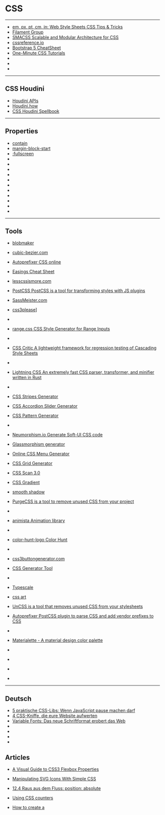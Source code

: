 # CSS

---

- [em, px, pt, cm, in: Web Style Sheets CSS Tips & Tricks](https://www.w3.org/Style/Examples/007/units.de.html)
- [Filament Group](https://github.com/filamentgroup)
- [SMACSS Scalable and Modular Architecture for CSS](http://smacss.com/)
- [cssreference.io](https://cssreference.io/)
- [Bootstrap 5 CheatSheet](https://bootstrap-cheatsheet.themeselection.com/)
- [One-Minute CSS Tutorials](https://codyhouse.co/nuggets)
- []()
- []()
- []()

---

## CSS Houdini
- [Houdini APIs](https://developer.mozilla.org/en-US/docs/Web/API/Houdini_APIs)
- [Houdini.how](https://houdini.how/)
- [CSS Houdini Spellbook](https://houdini.glitch.me/)

---

## Properties
- [contain](https://developer.mozilla.org/en-US/docs/Web/CSS/contain)
- [margin-block-start](https://developer.mozilla.org/en-US/docs/Web/CSS/margin-block-start)
- [:fullscreen](https://developer.mozilla.org/en-US/docs/Web/CSS/:fullscreen?retiredLocale=de)
- []()
- []()
- []()
- []()
- []()
- []()
- []()
- []()
- []()
- []()
- []()


---

## Tools
- [blobmaker](https://www.blobmaker.app/)
- [cubic-bezier.com](cubic-bezier.com)
- [Autoprefixer CSS online](https://autoprefixer.github.io/)
- [Easings Cheat Sheet](https://easings.net/)
- [lesscssismore.com](http://lesscssismore.com)
- [PostCSS PostCSS is a tool for transforming styles with JS plugins](https://github.com/postcss/postcss)
- [SassMeister.com](https://www.sassmeister.com/)
- [css3please](https://css3please.com/)]
- []()
- [range.css CSS Style Generator for Range Inputs](http://danielstern.ca/range.css/#/)
- []()
- [CSS Critic A lightweight framework for regression testing of Cascading Style Sheets](http://cburgmer.github.io/csscritic/)
- []()
- [Lightning CSS An extremely fast CSS parser, transformer, and minifier written in Rust](https://github.com/parcel-bundler/lightningcss)
- []()
- [CSS Stripes Generator](https://stripesgenerator.com/)
- [CSS Accordion Slider Generator](https://accordionslider.com/)
- [CSS Pattern Generator](http://www.patternify.com/)
- []()
- [Neumorphism.io Generate Soft-UI CSS code](https://neumorphism.io/#e0e0e0)
- [Glassmorphism generator](https://hype4.academy/tools/glassmorphism-generator)

- [Online CSS Menu Generator](http://www.menucool.com/css-menu)
- [ CSS Grid Generator ](https://cssgrid-generator.netlify.app/)
- [ CSS Scan 3.0](https://getcssscan.com/)
- [CSS Gradient](https://cssgradient.io/)
- [smooth shadow](https://shadows.brumm.af/)
- [PurgeCSS is a tool to remove unused CSS from your project](https://github.com/FullHuman/purgecss)
- []()
- [animista Animation library](https://animista.net/)
- []()
- [color-hunt-logo Color Hunt](https://colorhunt.co/)
- []()
- [css3buttongenerator.com](https://css3buttongenerator.com/)
- [ CSS Generator Tool](https://cssgenerator.org/)
- []()
- [Typescale](https://typescale.com/)
- [css art](https://css-art.angelika.me/triangles2/)
- [UnCSS is a tool that removes unused CSS from your stylesheets](https://github.com/uncss/uncss)
- [Autoprefixer PostCSS plugin to parse CSS and add vendor prefixes to CSS](https://github.com/postcss/autoprefixer)
- []()
- [Materialette - A material design color palette ](https://github.com/mike-schultz/materialette)
- []()
- []()
- []()
- []()

---

## Deutsch
- [ 5 praktische CSS-Libs: Wenn JavaScript pause machen darf ](https://t3n.de/news/5-praktische-css-libs-712287/)
- [4 CSS-Kniffe, die eure Website aufwerten](https://t3n.de/news/4-css-kniffe-website-aufwerten-1377439/)
- [Variable Fonts: Das neue Schriftformat erobert das Web ](https://t3n.de/magazin/variable-fonts-neue-schriftformat-erobert-web-247165/)
- []()
- []()
- []()
- []()


## Articles
- [A Visual Guide to CSS3 Flexbox Properties](https://www.digitalocean.com/community/tutorials/a-visual-guide-to-css3-flexbox-properties)
- [Manipulating SVG Icons With Simple CSS](https://webdesign.tutsplus.com/manipulating-svg-icons-with-simple-css--webdesign-15694a)
- [ 12.4 Raus aus dem Fluss: position: absolute](https://little-boxes.de/lb1/12.4-raus-aus-dem-fluss-position-absolute.html)
- [Using CSS counters](https://developer.mozilla.org/en-US/docs/Web/CSS/CSS_counter_styles/Using_CSS_counters)

- [How to create a <style> tag with Javascript?](https://stackoverflow.com/questions/524696/how-to-create-a-style-tag-with-javascript/524798#524798)
- [ Fixed Header Footer Table ](http://s7u.blogspot.com/2010/08/fixed-header-footer-table.html)
- [Styling And Animating SVGs With CSS](https://www.smashingmagazine.com/2014/11/styling-and-animating-svgs-with-css/)
- [How to dynamically create CSS class in JavaScript and apply?](https://stackoverflow.com/questions/1720320/how-to-dynamically-create-css-class-in-javascript-and-apply)
- [CSS: Absolutely positioning things relatively](https://www.canva.dev/blog/engineering/css-absolutely-positioning-things-relatively/)
- [A Hotter Pink: CSS Gets an ‘Explosion’ of New Colors ](https://thenewstack.io/a-hotter-pink-css-devs-get-an-explosion-of-new-colors/)
- [How to Center an Absolute Positioned Element Vertically and Horizontally with CSS](https://www.freecodecamp.org/news/how-to-center-an-absolute-positioned-element/)
- [When CSS Blocks](https://timkadlec.com/remembers/2020-02-13-when-css-blocks/)
- [Tachyons — the CSS Framework you never knew you needed!](https://blog.prototypr.io/tachyons-the-css-framework-you-never-knew-you-needed-8361955a16f1)
- [CSS ::before and ::after for custom animations and transitions](https://blog.logrocket.com/css-before-after-custom-animations-transitions/)
- [Getting Started With CSS Cascade Layers](https://www.smashingmagazine.com/2022/01/introduction-css-cascade-layers/)
- [Scroll Bouncing On Your Websites](https://www.smashingmagazine.com/2018/08/scroll-bouncing-websites/)
- [Things nobody ever taught me about CSS.](https://medium.com/@devdevcharlie/things-nobody-ever-taught-me-about-css-5d16be8d5d0e)
- [Writing Maintainable SCSS](https://michael-flores.medium.com/writing-maintainable-scss-cbfa844eb2d0)
- [Stretching the Grid — 6 fun ways to use CSS Grid](https://medium.com/@andybarefoot/stretching-the-grid-5-fun-ways-to-use-css-grid-5931166f467f)
- [thinking with type](https://codepen.io/davidbullock/pen/NjjmYB)
- [Into Vertex Shaders Part 4: Form Follows Function](https://medium.com/@Zadvorsky/into-vertex-shaders-part-4-form-follows-function-1c86d0726ee8)
- [Shapes in clipping and masking – and how to use them](https://hacks.mozilla.org/2017/06/css-shapes-clipping-and-masking/)
- [How to Use CSS Gradients on the Web](https://webdesign.tutsplus.com/how-to-use-gradients-on-the-web--cms-29922t)
- [Metaballs](https://varun.ca/metaballs/)
- [Beautiful Mistakes: Coming Up with Unconventional Layouts with CSS Grid](https://aysha.me/2017/10/beautiful-mistakes-coming-up-with-unconventional-layouts-with-css-grid/)
- []()
- []()
- []()

## Frameworks
- [Susy CSS layout framework ](https://www.oddbird.net/susy/)
- [Bulma: the modern CSS framework](https://bulma.io/)
- []()
- []()
- []()
- []()
- []()



---

## CSS-Tricks
- [CSS-Tricks](https://css-tricks.com/)
  - [Video-Screencasts](https://css-tricks.com/video-screencasts/)
- [ Clipping and Masking in CSS ](https://css-tricks.com/clipping-masking-css/)
- [hanging-punctuation](https://css-tricks.com/almanac/properties/h/hanging-punctuation/)
- [Tools for Auditing CSS](https://css-tricks.com/tools-for-auditing-css/)
- [What Are Design Tokens?](https://css-tricks.com/what-are-design-tokens/)
- [Should CSS Override Default Browser Styles? ](https://css-tricks.com/should-css-override-default-styles/)
- [align-self](https://css-tricks.com/almanac/properties/a/align-self/)
- [ Blurred Borders in CSS ](https://css-tricks.com/blurred-borders-in-css/)
- [ New in Chrome: CSS Overview ](https://css-tricks.com/new-in-chrome-css-overview/)
- [Almanac](https://css-tricks.com/almanac/)
- []()
- []()
- []()
- []()
- []()
- []()
- []()
- []()
- []()
- []()

---

## CodePen
- [#10CSS3Projects](https://codepen.io/collection/AdGqKx?grid_type=list)
- [10 CSS3 Projects: UI and Layout (+5 bonus projects!)](https://codepen.io/collection/nJGWpg/)
- [10 CSS3 Projects: Branding and Presentation](https://codepen.io/collection/nYyVqV/)
- []()
- [A bunch of funky CSS3 Toggle Buttons](https://codepen.io/ashleynolan/pen/wBppKz)
- [Changing color of an icon (with alpha)](https://codepen.io/salixdubois/pen/LYNgJbM)
- [Leaky Preloader](https://codepen.io/Vichhay0046/pen/vYreOyM)
- [Neuomorphic Checkboxes](https://codepen.io/braydoncoyer/pen/yLyrWOq)
- [CodePen Home CSS-only <switch> checkboxes](https://codepen.io/developit/pen/wvJKGqx)
- [Despicable Me's Minion in Pure CSS](https://codepen.io/rachel_web/pen/pjzowB)
- [GloppyGoop](https://codepen.io/tmrDevelops/pen/WoVaQz)
- [Holiday sweater pattern invaders (v1.1)](https://codepen.io/andreasnylin/pen/YpBJGB)
- [A Portal to Tomorrow](https://codepen.io/jasesmith/pen/qqgvZe)
- [Snow in town](https://codepen.io/judag/pen/xRBjQq)
- [whale like watermelon](https://codepen.io/AlinaPant/pen/jVovXQ)
- [Happy switches](https://codepen.io/kmck/pen/YpNXZd)
- [Sea Waves](https://codepen.io/stefanweck/pen/YNPdRR)
- [Discoid](https://codepen.io/tmrDevelops/pen/ygBgVL)
- [CSS gradients & masking (WebKit only)](https://codepen.io/thebabydino/pen/YZRJjb)
- [Tinting](https://codepen.io/osublake/pen/EWrPaB)
- [CSS Grid Template Builder](https://codepen.io/anthonydugois/full/RpYBmy/)
- [Checkboxes and Visual Affordance Indicators](https://codepen.io/adamstuartclark/pen/EKJWRx)
- [Blend Mode Slider - Double Exposure](https://codepen.io/nolakat/pen/LWdxEr)
- [Split emoji text effect with css](https://codepen.io/mandymichael/pen/mWXGZp)
- [Split Slick Slideshow](https://codepen.io/supah/pen/zZaPeE)
- [HTML/CSS Rulers of the Sea Animation #dailycssimages ](https://codepen.io/elmzarnsi/pen/RpQOoG)
- [CSS Grid Layout + Mondrian = <3](https://codepen.io/ToasterCo/pen/VpzMxL)
- [Rough.js + Font Awesome](https://codepen.io/milesmanners/pen/RMVGbd)
- [SVG edges](https://codepen.io/miriamsuzanne/pen/oRBWjW)

- [DebuCSSer](https://codepen.io/lucagez/pen/LMEerQ)
- [Eyeballs w/ Zdog](https://codepen.io/nealagarwal/pen/yWmpPg)
- [Verly Range Slider](https://codepen.io/anuraghazra/pen/agKJEd)
- [Here's Phenomenon!](https://codepen.io/cvaneenige/pen/QBwbEY)
- [Infinitely drawing icons](https://codepen.io/ainalem/pen/dKjgBx)
- [1 Element CSS Spinners](https://codepen.io/Paolo-Duzioni/pen/ZoRabJ)
- [Tone.js Synth Tester](https://codepen.io/jak_e/pen/gKKPKJ)
- [Flowing Image - How To](https://codepen.io/Mamboleoo/pen/GRJKoBw)
- [freeCodeCamp: Pomodoro Clock](https://codepen.io/JoeCodesStuff/pen/bLbbxK)
- [Repellers](https://codepen.io/DonKarlssonSan/full/XVxrGW/)
- [Low poly animals](https://codepen.io/ainalem/pen/dKLpBE)
- [Photo Filter](https://codepen.io/erdemuslu/pen/GydPzy)
- [SVG Navigation](https://codepen.io/borntofrappe/pen/JjoxRwG)
- [Lissajous Table - Pannable](https://codepen.io/Alca/pen/oPPbxN)
- [Fancy Loading](https://codepen.io/YarivFrd/pen/OzEqqM)
- [Fancy Image Splitting (SplittingJS)](https://codepen.io/markmead/pen/mGyqjW)
- [Neural Beatbox (prototype)](https://codepen.io/naotokui/pen/NBzJMW)
- [Compute](https://codepen.io/shubniggurath/pen/dqpojX)
- [Card explode | Disintegrate.js](https://codepen.io/ZachSaucier/pen/OowezM)
- [Moiré Effect](https://codepen.io/gcyrillo/pen/GxOWxB)
- [Fancy numbers](https://codepen.io/tiffachoo/pen/xpERyB)
- [Loading Title](https://codepen.io/xjdesigns/pen/qZWjNw)
- [In the deepest ocean](https://codepen.io/scorch/pen/aWzJgW)
- [Double exposure](https://codepen.io/ainalem/pen/xpgXNJ)
- [Growing Grassy Text with Variable fonts.](https://codepen.io/mandymichael/pen/YYaWop)
- [Download Button](https://codepen.io/cobra_winfrey/pen/opZgWL)
- [STARDUST](https://codepen.io/plasm/pen/eyKzgG)
- [Menu Hover Line Effect ](https://codepen.io/mburakerman/pen/xpZJYL)
- [Masked Circle Slider](https://codepen.io/supah/pen/BJYorJ)
- [PIXI Bezier Curve Tentacle](https://codepen.io/shshaw/pen/ozNYYY)
- [Flood-Fill algorithm](https://codepen.io/_massimo/pen/jaKWwM)
- [gooeytype A](https://codepen.io/cobra_winfrey/pen/prBVaO)
- [Fun with pixels](https://codepen.io/_massimo/pen/QOaXyy/)
- [don't lose your rainbowness](https://codepen.io/towc/pen/EbQKmy)
- [Gooey radio buttons](https://codepen.io/ainalem/pen/EbdZrx)
- [Times of day CSS paintings](https://codepen.io/pieter-biesemans/pen/vxGNQe)
- [Spinning circles animation](https://codepen.io/cssinate/pen/RjJeBG)
- [Impressionists Blobs](https://codepen.io/murasaki/pen/BmOzMP)
- [GLSL: Primordial Soup](https://codepen.io/shubniggurath/pen/NXGbBo/)
- [Nucleus](https://codepen.io/gmoyer/pen/dJoqzP)
- [Border transformations](https://codepen.io/yuanchuan/pen/zpvQvV)
- [ Eclipse Inspired Pens ](https://blog.codepen.io/2017/08/18/eclipse-inspired-pens/)
- [Only CSS: Music Conductor](https://codepen.io/YusukeNakaya/pen/brWopM)
- [Advanced image alignments with CSS Grid: Full Bleed and beyond](https://codepen.io/mor10/pen/baYLEB)
- [How do I get a custom colored underline that will span multiple lines?](https://codepen.io/Wking/pen/BdmpVx)
- [Crystal Caves](https://codepen.io/nosurprisethere/pen/yoEmQE)
- [Love In Hearts ](https://codepen.io/tmrDevelops/pen/ayVYPd)
- [Neon Text Effect](https://codepen.io/AllThingsSmitty/pen/VzXrgY)
- [Momentum Scroll Fixed Element](https://codepen.io/nathantaylor/pen/NvOeQr)
- [Reflections](https://codepen.io/bartuc/pen/eEbmvJ)
- [Trap](https://codepen.io/supah/pen/vJqVgy)
- [Fading text with CSS blend modes](https://codepen.io/giana/pen/aJmxXm)
- [Responsive Orbital Icons - animated](https://codepen.io/pieter-biesemans/pen/xqVBdK)
- [HexMaze](https://codepen.io/cantelope/pen/aJmvzR)
- [3D Magazine flip preview in CSS](https://codepen.io/jcoulterdesign/pen/peRgyV/)
- [Circle Fractal](https://codepen.io/DonKarlssonSan/pen/peELEW)
- [Gradient Buttons with Background-Color Change (CSS-only)](https://codepen.io/pirrera/pen/bqVeGx)
- [Hanging Punctuation in CSS with @supports and Custom Properties](https://codepen.io/dudleystorey/pen/JWGbZg)
- [Miss Kobayashi's Dragon Maid animation I](https://codepen.io/reverland/pen/mWERwO)
- [firework](https://codepen.io/thykka/pen/evzWZW)
- [Beautiful Pens for Color Palettes ](https://blog.codepen.io/2017/03/03/beautiful-pens-color-palettes/)
- [#dailycssimages :: 30 Bar Graph](https://codepen.io/AlinaPant/pen/xqbLzN)
- [CSS Sunrise Animation](https://codepen.io/TheBrutalTooth/pen/KWwgQo)
- [CSS only 3D paper fold text effect](https://codepen.io/mandymichael/pen/BWyYYP)
- [Parallax Emoji](https://codepen.io/hexagoncircle/pen/WRqEaV)
- [SVG Text Animation Using Stroke Offset Method](https://codepen.io/Ayachem/pen/KaLbZK)
- [Blending motions](https://codepen.io/supah/pen/XpOrwX)
- [Image Masking](https://codepen.io/InsideDown/pen/rjPEdM)
- [Untitled](https://codepen.io/derekmorash/pen/ygEKPG)
- [SVG stroke made from beads](https://codepen.io/yoksel/pen/PWEQZJ)
- [Bounce Delay Loader](https://codepen.io/jonitrythall/pen/dNJRRK)
- [Gooey Transition](https://codepen.io/hparton/pen/jyzdPL)
- [#dailyui 007: Settings](https://codepen.io/gabriellewee/pen/qRxyER/)
- [plants.exe](https://codepen.io/cubeghost/pen/xEJVex)
- [Gravity (three.js / instancing / glsl)](https://codepen.io/usefulthink/pen/YNrvpY)
- [CSS Paper Text](https://codepen.io/equinusocio/pen/jymEgr)
- [#dailycssimages 011](https://codepen.io/cobra_winfrey/full/ygojOG)
- [Snow-clearing Squirrel Loader](https://codepen.io/chrisgannon/pen/MJpeQN)
- [[game] Marble labyrinth ](https://codepen.io/Gthibaud/pen/zNwgmZ)
- [CSS Taco w/ randomize](https://codepen.io/sketchbookkeeper/full/jyPVgY/)
- [#dailycssimages Mondrian Clock Pure CSS](https://codepen.io/slyka85/pen/xgRmpa)
- [Ye Olde Internet Scrollbars](https://codepen.io/pouretrebelle/pen/LxRNyR)
- [CSS ONLY Girl Running](https://codepen.io/renduh/pen/mRraOd)
- [Vuenicorn](https://codepen.io/una/pen/VPmVKM)
- [Squidematics](https://codepen.io/alexandrix/pen/VbeyZO)
- [Particle Helix - Multiple](https://codepen.io/gskinner/pen/mmbpjv)
- [Background Blend Mode — Front End Center](https://codepen.io/geelen/pen/GWwMEV)
- [Pure CSS crossword - CSS Grid](https://codepen.io/adrianroworth/pen/OpeyZq)
- [Blobs](https://codepen.io/Mamboleoo/pen/BWXeqR)
- [Isometric Alphabet Animation](https://codepen.io/JZL/pen/VpdOVp)
- [Uses for Infinite Rainbow Gradients](https://codepen.io/mcdeeda/pen/VpRpww)
- [Primes and Twin Primes](https://codepen.io/hollyos/pen/aWQgQW)
- [The Power of CSS Talk](https://codepen.io/una/pen/Wjvdqm)
- [mouse position color picker (scroll for saturation)](https://codepen.io/meodai/pen/bWOBja)
- [The Time Lag Accumulator](https://codepen.io/teropa/pen/WjPEBw)
- [Waterdroplet WebGL Shader](https://codepen.io/stefanweck/pen/Vbgeax)
- [Liquid Button](https://codepen.io/Zaku/pen/JNxKKY)
- [Cracked (interactive)](https://codepen.io/Thibka/pen/PmaLOZ)
- [CSS wormhole](https://codepen.io/indrekpaas/pen/xEmRVd)
- [Lazy Load Images](https://codepen.io/derekmorash/pen/NjBvdX)
- [CSS-only shimmering neon text](https://codepen.io/giana/pen/qmKNeE)
- [Rising and falling cubes](https://codepen.io/gmoyer/pen/pPQdEM)
- [Horizontal Infinite "Out of Synch" Scroll Effect](https://codepen.io/jlnljn/pen/gWedPe)
- [CSS-Only Nested Dropdown Navigation](https://codepen.io/gabriellewee/pen/ybKxgB)
- [NGL@0.10.0-dev.20 - showcase/viruses](https://codepen.io/arose/pen/mmLqre)
- [Single Div Accordion (Animated with CSS Variables)](https://codepen.io/danwilson/pen/BRdJVZ)
- [CSS Calla Lillies](https://codepen.io/Laura_Salgado/pen/bWKNLm)
- [Square in a circle - Loading Animation](https://codepen.io/raymondyang/pen/eWGewE)
- [Brain Function Visualisation using SVG](https://codepen.io/kingmeers/pen/xdPOWL)
- [Layered fonts in css using Rig Shaded by Jamie Clarke](https://codepen.io/mandymichael/pen/bWqyMN)
- [Css Perspective](https://codepen.io/interaminense/pen/prNBbQ/)
- [Flux](https://codepen.io/Mamboleoo/details/eEvJKo)
- [JPNG.svg (Transparent PNG with JPEG Compression)](https://codepen.io/shshaw/pen/LVKEdv)
- [CSS-only numbered lists with "drop" shapes](https://codepen.io/ines/pen/qXrYQO)
- [Vue Time Comparison](https://codepen.io/sdras/pen/RZGqxR)
- [Symmetric Harmony](https://codepen.io/tmrDevelops/pen/GvjMwg)
- [Rainbolt V2 P5*](https://codepen.io/TheBrutalTooth/pen/oexpXp)
- [insect builder v0](https://codepen.io/findoff/pen/prywGz)
- [Responsive or Adaptive Snake](https://codepen.io/AngelaVelasquez/pen/KvMRvK)
- [Full Viewport Z-Index Scroll](https://codepen.io/thomasvaeth/pen/xLwwZq)
- [Split Image | Hover Effect ](https://codepen.io/mimikos/pen/rzNzVP)
- [Stochastic Drum Machine](https://codepen.io/teropa/pen/PKoYXM/)
- [Perlin Noise Blog Style](https://codepen.io/acjdesigns/project/full/APYVEM)
- [Vue SVG Maker](https://codepen.io/sdras/pen/LLvdQL)
- [Floating Loading Animation](https://codepen.io/MarioDesigns/pen/LLrVLK)
- [Spinning Clock 2](https://codepen.io/lucitribal/pen/VWJJQj)
- [Tree mirror](https://codepen.io/pimskie/details/owrQPz)
- [Theremin Oscillator](https://codepen.io/jscottsmith/pen/dRBOzE)
- [Ragdoll](https://codepen.io/liabru/details/jwXqOd)
- [CSS-only image slider using SVG patterns](https://codepen.io/damianmuti/pen/OgBWej)
- [Castles, responsive parallax landscape](https://codepen.io/Yakudoo/full/MyMGBX/)
- [All CSS Water Themed UI Demo](https://codepen.io/FUGU22/pen/qjKLJY)
- [Seamless Texture Generator](https://codepen.io/internette/pen/awjOJa)
- [CSS scenery](https://codepen.io/agathaco/pen/Kqzrqv)
- [In the Spotlight](https://codepen.io/danwilson/pen/ZyeoKe)
- [Butterflies drink dark matter](https://codepen.io/yoksel/pen/BZwWOO)
- [Curious Squid](https://codepen.io/pimskie/pen/XgaevB)
- [Kaleidoscope Doodler](https://codepen.io/kylestetz/pen/WORGjo)
- [CSS Waves](https://codepen.io/mburakerman/pen/eRZZEv)
- [Delaunay's Triangulation](https://codepen.io/internette/pen/mwVKeQ)
- [inverted background color on title](https://codepen.io/tobiasglaus/pen/owYgMg)
- [Slider transitions](https://codepen.io/fluxus/pen/rweVgp)
- [Three.js - Terrarium Builder](https://codepen.io/nolakat/pen/pPqRKz)
- [in the sea](https://codepen.io/K-T/pen/YQXRgr)
- [CSS-Only Monument Valley 2 Doortem](https://codepen.io/gabriellewee/pen/PjwgMq/)
- [Interactive Type + Code with Google Fonts](https://codepen.io/MAKIO135/pen/MoWEVx)
- [litttle iso city generator colored](https://codepen.io/nicoptere/pen/awzbQW)
- [_ Typhoon and Gravity _](https://codepen.io/Jeremboo/pen/ZKdzyW)
- [Glowing Meteor](https://codepen.io/maaarj/pen/KWNLaO)
- [Daily Pen #80](https://codepen.io/DylanMacnab/pen/NjVXEe)
- [Using CH units for typographic design](https://codepen.io/MadeByMike/pen/EmzxYR)
- [Henon Phase](https://codepen.io/pimskie/pen/aWNbBw)
- [Wave](https://codepen.io/JakeActually/pen/mqWWqd)
- [Swirly | Flow Field](https://codepen.io/DonKarlssonSan/pen/aVNRJV)
- [Canvas Filters](https://codepen.io/osublake/pen/RLOzxo)
- [Only CSS: Not Conflict Panel](https://codepen.io/YusukeNakaya/pen/ZXwROo)
- [CSS3 Perspective Playground](https://codepen.io/mburakerman/pen/wrZKwe)
- [Yet another 2d tile map editor](https://codepen.io/zerratar/pen/aLKqBV)
- [Stretchy Pants — A Resizable Concept](https://codepen.io/jasesmith/pen/BwNqdX)
- [Lazy loading with inline SVG](https://codepen.io/ainalem/pen/aLKxjm)
- [Breadcrumbs Navigation](https://codepen.io/avstorm/pen/prWEvj)
- [Day One (Pure CSS)](https://codepen.io/xdesro/pen/GMOJBx)
- [Lotus CSS Animation](https://codepen.io/gabriellewee/pen/XeeWwY)
- [Portrait](https://codepen.io/lisilinhart/pen/jGzqLG)
- [Pure CSS Connect 4](https://codepen.io/finnhvman/pen/xXpzVN)
- [Confetti with SCSS and WAAPI](https://codepen.io/agathaco/pen/gGmOGx)
- [Corner Border Link](https://codepen.io/heyvian/pen/NapWzB)
- [Only CSS: Trick Art](https://codepen.io/YusukeNakaya/pen/MEpBbB)
- [Full-Width Panel Expansion, CSS only](https://codepen.io/shshaw/pen/pWwrmM)
- [Untitled Slider](https://codepen.io/nathantaylor/pen/PJGqdE)
- [Egg Toggle](https://codepen.io/chrisgannon/pen/oGXeXL)
- [Neon slicey cube](https://codepen.io/elifitch/full/qXGYmG)
- [Only CSS: Paper Bird](https://codepen.io/YusukeNakaya/pen/BwBgvq)
- [Get Attention Animations](https://codepen.io/jeryj/pen/LzPjdJ)
- [Letter Animation](https://codepen.io/FlorinPop17/pen/WEBNyx)
- []()
- []()
- []()
- []()
- []()
- []()
- []()
- []()
- []()
- []()
- []()
- []()
- []()
- []()

### SVG
- [Morphing SVG Slider - 20th Century Women ](https://codepen.io/nolakat/pen/mWNvdb)
- [Planets App SVG Animation](https://codepen.io/kitsune/pen/mwGLYz)
- [SVG encoded for background-image](https://codepen.io/shshaw/full/Mjayzz)
- [Electric SVG Loader](https://codepen.io/shshaw/pen/MvMyZg)
- []()
- []()
- []()
- []()
- []()

### 3D
- [GLSL: Cube Environment Reflections](https://codepen.io/shubniggurath/pen/MRZvqP)
- [3D Hex Mosaic](https://codepen.io/radixzz/pen/pLrEgJ)
- [Pure CSS 3D Sphere](https://codepen.io/iamlark/full/jYzYJg/)
- [3D Joy Division](https://codepen.io/GaryHomewood/pen/rmVzNP)
- [Three.js chameleon](https://codepen.io/elliezen/pen/evXgdE)
- [ShadersXP 4](https://codepen.io/alexandrejosephdev/pen/VpgEgG)
- [THREE.js Smoke Particles](https://codepen.io/marcobiedermann/pen/jympXQ)
- [Experiment #6](https://codepen.io/danieldelcore/pen/wqqgPN)
- [Porcelain Knot](https://codepen.io/Thibka/pen/brGoGO)
- [Profile Image Hover Effect](https://codepen.io/mimikos/pen/awgGMV)
- [3D pixel Vue.js logo in Three.js](https://codepen.io/dangodev/pen/OmdRdJ)
- [#Codevember Storm](https://codepen.io/davidlyons/pen/KyXvjp)
- [Codevember(9)](https://codepen.io/nskrgv/full/JOExqE)
- [Fuzzy Creature](https://codepen.io/zadvorsky/pen/xPKBBJ)
- [Bit Ocean](https://codepen.io/gmoyer/pen/OxaObd)
- [Roots](https://codepen.io/Mamboleoo/pen/VMeWWR)
- []()
- []()
- []()
- []()

### Tools
- [ Irregular Shape Creator](https://codepen.io/afranceschetti/pen/pRmbKY)
- [Sass Color Contrast Tools](https://codepen.io/giana/project/full/ZWbGzD)
- []()
- []()
- []()
- []()
- []()
- []()
- []()

### Projects
- [400 Followers! a.k.a. Gravity of Love (click!)](https://codepen.io/DonKarlssonSan/project/editor/XqynyX)
- [Rays and Particles (move the mouse!)](https://codepen.io/DonKarlssonSan/project/editor/XYvQYA)
- [Simple Bodymovin Demo](https://codepen.io/airnan/project/editor/ZeNONO)
- [Voicebox (spoken Flexbox)](https://codepen.io/antibland/project/full/XGgWqp/)
- []()
- []()
- []()
- []()


### Collections
- [Album Artwork](https://codepen.io/collection/ngwYeg/)
- [Loaders and Spinners](https://codepen.io/collection/zaXqRn)
- [Text Effects](https://codepen.io/collection/DamKJW/)
- [GRID LAYOUT](https://codepen.io/collection/DgwjNL)
- [Impossible shapes](https://codepen.io/collection/noBbmp/)
- [mazes](https://codepen.io/collection/DNdMyr/)
- [#Typehue](https://codepen.io/collection/XLRgYL/)
- [Particles](https://codepen.io/collection/nZpPbz/)
- [A Space Odyssey](https://codepen.io/collection/DJRwWY/)
- [Polygon Animations](https://codepen.io/collection/DBNjgM/)
- [CSS Memes Debunked](https://codepen.io/collection/nbwoQG/)
- [DPDK + Party!](https://codepen.io/collection/XMJjxN/)
- []()
- []()
- []()
- []()
- []()
- []()
- []()
- []()
- []()

### Posts
- [D3 Table with Template Literals](https://codepen.io/pj_/post/d3-table-with-template-literals)
- [Lazy Loading Logos](https://codepen.io/atelierbram/post/lazy-loading)
- [Tunnel animation (Part 1)](https://codepen.io/Mamboleoo/post/tunnel-animation-1)
- [New Typeface! FiraCode Medium ](https://blog.codepen.io/2017/02/15/new-typeface-firacode-medium/)
- [Switches!](https://codepen.io/tholman/post/switches)
- [Animating SVG polygons](https://codepen.io/n-sayenko/post/animating-svg-polygons-tutorial)
- [How to Create Direction-Aware CSS-Only Hover Effects](https://codepen.io/gabriellewee/post/how-to-create-direction-aware-css-only-hover-effects)
- [Intro to Sass | SCSS101](https://codepen.io/sasstantrum/post/intro-to-sass)
- [Ultimate Guide to Non-Rectangular Headers](https://codepen.io/ahmadnassri/post/non-rectangular-headers-part-1)
- [Me and SVG](https://codepen.io/AmeliaBR/post/me-and-svg)
- [Create Element Transitions with Vue.js](https://codepen.io/Splode/post/create-element-transitions-with-vue-js)
- [Animated handwriting effect (part 1)](https://codepen.io/PointC/post/animated-handwriting-effect-part-1)
- [Blend Modes: What they are and how to use them](https://codepen.io/internette/post/blend-modes)
- [Sugar, Sugar: A three.js Project Walkthrough](https://codepen.io/natacoops/post/sugar-sugar-threejs-project-walkthrough)
- [Exciting Times for Interactive Animation](https://codepen.io/chrisgannon/post/exciting-times-for-interactive-animation)
- [Methods for Equal Height Columns](https://codepen.io/craigwfox/post/methods-for-equal-height-columns)
- [Draw with loops](https://codepen.io/scorch/post/draw-with-loops)
- [The “Best” Volume Sliders](https://blog.codepen.io/2017/06/09/best-volume-sliders/)
- [Useful Tests for JS-powered Styling](https://codepen.io/tomhodgins/post/useful-tests-for-js-powered-styling)
- [CSS Fractured Text Effect](https://codepen.io/mandymichael/post/css-fractured-text-effects)
- [VMIN for canvas](https://codepen.io/derekmorash/post/vmin-for-canvas)
- [Breakdown of a calc() for a square grid](https://codepen.io/lassediercks/post/breakdown-of-a-calc-for-a-square-grid)
- [Full-Screen Unsplash Slideshow](https://codepen.io/brianhaferkamp/post/full-screen-unsplash-slideshow)
- [SVG waves with feDisplacementMap](https://codepen.io/enxaneta/post/svg-waves-with-fedisplacementmap)
- [Seamless loop SVG stroke animations](https://codepen.io/PointC/post/seamless-loop-svg-stroke-animations)
- [Getting two-dimensional coordinates from a one-dimensional array](https://codepen.io/bigsweater/post/getting-two-dimensional-coordinates-from-a-one-dimensional-array)
- [How to animate individual letters with the correct kerning](https://codepen.io/rachsmith/post/how-to-animate-individual-letters-with-the-correct-kerning)
- [Cloudinary “Neural Artwork Style Transfer” Contest (hosted on CodePen and with a little help from Webtask) ](https://blog.codepen.io/2017/09/27/cloudinary-nueral-artwork-style-transfer-content-hosted-codepen-little-help-webtask/)
- []()
- []()
- []()
- []()
- []()
- []()
- []()

### Persons
- [Liam Egan](https://codepen.io/shubniggurath/)
- [Valentin François](https://codepen.io/valentinfrancois/)
- [Gerard Ferrandez](https://codepen.io/ge1doot/)
- [Jorge C. S. Cardoso](https://codepen.io/jorgecardoso/posts/published/)
- [jasesmith](https://codepen.io/jasesmith/)
- [Michael Mangialardi](https://codepen.io/mikemang/project/full/AwKqGo/)
- []()
- []()
- []()
- []()
- []()
- []()

---

## 
- [Balloon.css Simple tooltips made of pure CSS](https://github.com/kazzkiq/balloon.css)
- [StyleStats is a library to collect CSS statistics. ](https://github.com/t32k/stylestats)
- [Emotion is a performant and flexible CSS-in-JS library](https://github.com/emotion-js/emotion)

- [flexbugs A community-curated list of flexbox issues and cross-browser workarounds for them. ](https://github.com/philipwalton/flexbugs)

- []()
- []()
- []()
- []()
- []()

